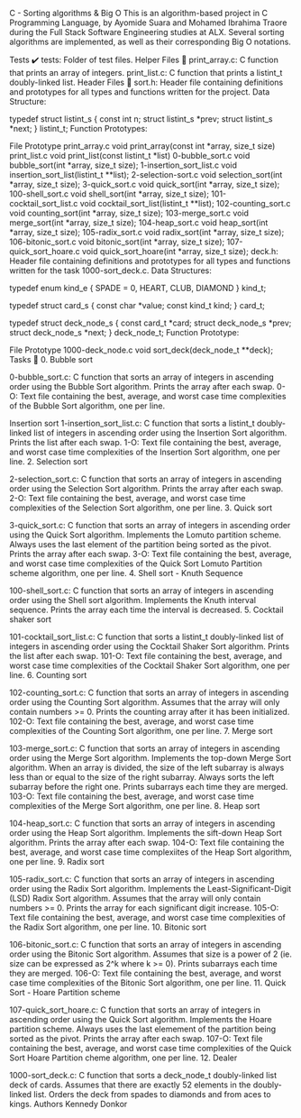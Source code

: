 C - Sorting algorithms & Big O This is an algorithm-based project in C Programming Language, by Ayomide Suara and Mohamed Ibrahima Traore during the Full Stack Software Engineering studies at ALX. Several sorting algorithms are implemented, as well as their corresponding Big O notations.

Tests ✔️ tests: Folder of test files. Helper Files 🙌 print_array.c: C function that prints an array of integers. print_list.c: C function that prints a listint_t doubly-linked list. Header Files 📁 sort.h: Header file containing definitions and prototypes for all types and functions written for the project. Data Structure:

typedef struct listint_s { const int n; struct listint_s *prev; struct listint_s *next; } listint_t; Function Prototypes:

File Prototype print_array.c void print_array(const int *array, size_t size) print_list.c void print_list(const listint_t *list) 0-bubble_sort.c void bubble_sort(int *array, size_t size); 1-insertion_sort_list.c void insertion_sort_list(listint_t **list); 2-selection-sort.c void selection_sort(int *array, size_t size); 3-quick_sort.c void quick_sort(int *array, size_t size); 100-shell_sort.c void shell_sort(int *array, size_t size); 101-cocktail_sort_list.c void cocktail_sort_list(listint_t **list); 102-counting_sort.c void counting_sort(int *array, size_t size); 103-merge_sort.c void merge_sort(int *array, size_t size); 104-heap_sort.c void heap_sort(int *array, size_t size); 105-radix_sort.c void radix_sort(int *array, size_t size); 106-bitonic_sort.c void bitonic_sort(int *array, size_t size); 107-quick_sort_hoare.c void quick_sort_hoare(int *array, size_t size); deck.h: Header file containing definitions and prototypes for all types and functions written for the task 1000-sort_deck.c. Data Structures:

typedef enum kind_e { SPADE = 0, HEART, CLUB, DIAMOND } kind_t;

typedef struct card_s { const char *value; const kind_t kind; } card_t;

typedef struct deck_node_s { const card_t *card; struct deck_node_s *prev; struct deck_node_s *next; } deck_node_t; Function Prototype:

File Prototype 1000-deck_node.c void sort_deck(deck_node_t **deck); Tasks 📃 0. Bubble sort

0-bubble_sort.c: C function that sorts an array of integers in ascending order using the Bubble Sort algorithm. Prints the array after each swap. 0-O: Text file containing the best, average, and worst case time complexities of the Bubble Sort algorithm, one per line.

Insertion sort
1-insertion_sort_list.c: C function that sorts a listint_t doubly-linked list of integers in ascending order using the Insertion Sort algorithm. Prints the list after each swap. 1-O: Text file containing the best, average, and worst case time complexities of the Insertion Sort algorithm, one per line. 2. Selection sort

2-selection_sort.c: C function that sorts an array of integers in ascending order using the Selection Sort algorithm. Prints the array after each swap. 2-O: Text file containing the best, average, and worst case time complexities of the Selection Sort algorithm, one per line. 3. Quick sort

3-quick_sort.c: C function that sorts an array of integers in ascending order using the Quick Sort algorithm. Implements the Lomuto partition scheme. Always uses the last element of the partition being sorted as the pivot. Prints the array after each swap. 3-O: Text file containing the best, average, and worst case time complexities of the Quick Sort Lomuto Partition scheme algorithm, one per line. 4. Shell sort - Knuth Sequence

100-shell_sort.c: C function that sorts an array of integers in ascending order using the Shell sort algorithm. Implements the Knuth interval sequence. Prints the array each time the interval is decreased. 5. Cocktail shaker sort

101-cocktail_sort_list.c: C function that sorts a listint_t doubly-linked list of integers in ascending order using the Cocktail Shaker Sort algorithm. Prints the list after each swap. 101-O: Text file containing the best, average, and worst case time complexities of the Cocktail Shaker Sort algorithm, one per line. 6. Counting sort

102-counting_sort.c: C function that sorts an array of integers in ascending order using the Counting Sort algorithm. Assumes that the array will only contain numbers >= 0. Prints the counting array after it has been initialized. 102-O: Text file containing the best, average, and worst case time complexities of the Counting Sort algorithm, one per line. 7. Merge sort

103-merge_sort.c: C function that sorts an array of integers in ascending order using the Merge Sort algorithm. Implements the top-down Merge Sort algorithm. When an array is divided, the size of the left subarray is always less than or equal to the size of the right subarray. Always sorts the left subarray before the right one. Prints subarrays each time they are merged. 103-O: Text file containing the best, average, and worst case time complexities of the Merge Sort algorithm, one per line. 8. Heap sort

104-heap_sort.c: C function that sorts an array of integers in ascending order using the Heap Sort algorithm. Implements the sift-down Heap Sort algorithm. Prints the array after each swap. 104-O: Text file containing the best, average, and worst case time complexiites of the Heap Sort algorithm, one per line. 9. Radix sort

105-radix_sort.c: C function that sorts an array of integers in ascending order using the Radix Sort algorithm. Implements the Least-Significant-Digit (LSD) Radix Sort algorithm. Assumes that the array will only contain numbers >= 0. Prints the array for each significant digit increase. 105-O: Text file containing the best, average, and worst case time complexities of the Radix Sort algorithm, one per line. 10. Bitonic sort

106-bitonic_sort.c: C function that sorts an array of integers in ascending order using the Bitonic Sort algorithm. Assumes that size is a power of 2 (ie. size can be expressed as 2^k where k >= 0). Prints subarrays each time they are merged. 106-O: Text file containing the best, average, and worst case time complexities of the Bitonic Sort algorithm, one per line. 11. Quick Sort - Hoare Partition scheme

107-quick_sort_hoare.c: C function that sorts an array of integers in ascending order using the Quick Sort algorithm. Implements the Hoare partition scheme. Always uses the last elemement of the partition being sorted as the pivot. Prints the array after each swap. 107-O: Text file containing the best, average, and worst case time complexities of the Quick Sort Hoare Partition cheme algorithm, one per line. 12. Dealer

1000-sort_deck.c: C function that sorts a deck_node_t doubly-linked list deck of cards. Assumes that there are exactly 52 elements in the doubly-linked list. Orders the deck from spades to diamonds and from aces to kings. Authors Kennedy Donkor
